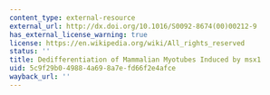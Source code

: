 ```yaml
---
content_type: external-resource
external_url: http://dx.doi.org/10.1016/S0092-8674(00)00212-9
has_external_license_warning: true
license: https://en.wikipedia.org/wiki/All_rights_reserved
status: ''
title: Dedifferentiation of Mammalian Myotubes Induced by msx1
uid: 5c9f29b0-4988-4a69-8a7e-fd66f2e4afce
wayback_url: ''
---
```


